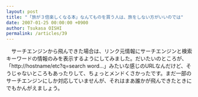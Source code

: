 ```yaml
---
layout: post
title: "「旅が３倍楽しくなる本」なんてものを買う人は、旅をしない方がいいのでは"
date: 2007-01-25 00:00:00 +0900
author: Tsukasa OISHI
permalink: /articles/39
---
```


　サーチエンジンから飛んできた場合は、リンク元情報にサーチエンジンと検索キーワードの情報のみを表示するようにしてみました。だいたいのところが、「http://hostname/etc?q=search word...」みたいな感じのURLなんだけど、そうじゃないところもあったりして、ちょっとメンドくさかったです。まだ一部のサーチエンジンにしか対応していませんが、それはまあ誰かが飛んできたときにでもかんがえましょう。

